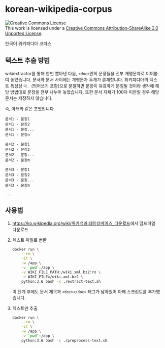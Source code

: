 # korean-wikipedia-corpus

<a rel="license" href="http://creativecommons.org/licenses/by-sa/3.0/"><img alt="Creative Commons License" style="border-width:0" src="https://i.creativecommons.org/l/by-sa/3.0/88x31.png" /></a><br />This work is licensed under a <a rel="license" href="http://creativecommons.org/licenses/by-sa/3.0/">Creative Commons Attribution-ShareAlike 3.0 Unported License</a>.

한국어 위키피디아 코퍼스

## 텍스트 추출 방법

wikiextractor를 통해 한번 뽑아낸 다음, `<doc>`안의 문장들을 전부 개행문자로 이어붙여 놓았습니다. 문서와 문서 사이에는 개행문자 두개가 존재합니다. 위키피디아의 텍스트 특성상 `다. `(띄어쓰기 포함)으로 분절하면 문장이 유효하게 분절될 것이라 생각해 해당 방법대로 문장을 전부 나누어 놓았습니다. 또한 문서 자체가 100자 미만일 경우 해당 문서는 저장하지 않습니다.

즉, 아래와 같은 포맷입니다.

```text
문서1 - 문장1
문서1 - 문장2
문서1 - 문장...
문서1 - 문장n

문서2 - 문장1
문서2 - 문장2
문서2 - 문장...
문서2 - 문장m

문서3 - 문장1
문서3 - 문장2
문서3 - 문장...
문서3 - 문장m

...
```

## 사용법

1. <https://ko.wikipedia.org/wiki/위키백과:데이터베이스_다운로드>에서 덤프파일 다운로드
2. 텍스트 파일로 변환

    ```sh
    docker run \
        --rm \
        -it \
        -w /app \
        -v `pwd`:/app \
        -v WIKI_FILE_PATH:/wiki.xml.bz2:ro \
        -e WIKI_FILE=/wiki.xml.bz2 \
        python:3.6 bash -c ./extract-text.sh
    ```

    이 단계 후에도 문서 제목과 `<doc></doc>` 태그가 남아있어 아래 스크립트를 추가했습니다.

3. 텍스트만 추출

    ```sh
    docker run \
        --rm \
        -it \
        -w /app \
        -v `pwd`:/app \
        python:3.6 bash -c ./preprocess-text.sh
    ```
